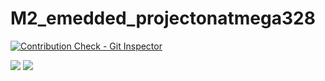 # M2_emedded_projectonatmega328


[![Contribution Check - Git Inspector](https://github.com/AmulojuNaveenKumar/M2-Embedded_Atmega328/actions/workflows/gitinspector.yml/badge.svg)](https://github.com/AmulojuNaveenKumar/M2-Embedded_Atmega328/actions/workflows/gitinspector.yml)

<img src=https://api.codiga.io/project/30311/score/svg>

<img src=https://api.codiga.io/project/30311/status/svg>
